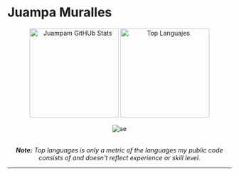 # Juampa Muralles


<diV>

  <div align="center">
    <a href="#"><img alt="Juampam GitHUb Stats" src="https://github-readme-stats.vercel.app/api?username=juampam&show_icons=true&include_all_commits=true&count_private=true&theme=react&hide_border=true&bg_color=0D1117&title_color=5ce1e6&icon_color=5ce1e6" height="200"/></a>
    <a href="#"><img alt="Top Languajes" src="https://github-readme-stats.vercel.app/api/top-langs/?username=juampam&langs_count=10&layout=compact&theme=react&hide_border=true&bg_color=0D1117&title_color=5ce1e6&icon_color=5ce1e6" height="200"/></a>
   <p align="center"> <img src="https://komarev.com/ghpvc/?username=juampam&label=Profile%20views&color=0e75b6&style=flat" alt="ae" /> </p>
    <br/>
    <i><b>Note:</b> Top languages is only a metric of the languages my public code consists of and doesn't reflect experience or skill level.</i>
  </div>

  <hr/>

 
